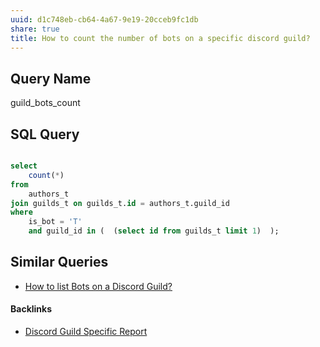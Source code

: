 ```yaml
---
uuid: d1c748eb-cb64-4a67-9e19-20cceb9fc1db
share: true
title: How to count the number of bots on a specific discord guild?
---
```

## Query Name

guild_bots_count

## SQL Query

``` SQL

select 
	count(*)
from
	authors_t 
join guilds_t on guilds_t.id = authors_t.guild_id
where 
	is_bot = 'T'
	and guild_id in (  (select id from guilds_t limit 1)  );
```
## Similar Queries

* [How to list Bots on a Discord Guild?](../dd096aae-3c6c-437b-9890-76e7355b93a0)

#### Backlinks

* [Discord Guild Specific Report](/a41f63f6-9eaf-41bb-8e62-e47ffa29cb92)